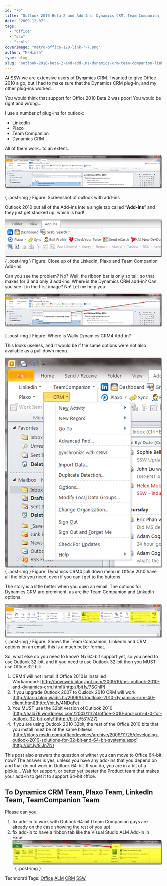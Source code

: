 ```yaml
---
id: "76"
title: "Outlook 2010 Beta 2 and Add-Ins: Dynamics CRM, Team Companion, LinkedIn and Plaxo"
date: "2009-12-07"
tags: 
  - "office"
  - "ssw"
  - "tools"
coverImage: "metro-office-128-link-7-7.png"
author: "MrHinsh"
type: blog
slug: "outlook-2010-beta-2-and-add-ins-dynamics-crm-team-companion-linkedin-and-plaxo"
---
```


At SSW we are extensive users of Dynamics CRM. I wanted to give Office 2010 a go, but I had to make sure that the Dynamics CRM plug-in, and my other plug-ins worked.

You would think that support for Office 2010 Beta 2 was poor! You would be right and wrong…

I use a number of plug-ins for outlook:

- LinkedIn
- Plaxo
- Team Companion
- Dynamics CRM

All of them work…to an extent…

[![Outlook 2010 Beta 2 and Add-In’s: CRM, Team Companion, LinkedIn and Plaxo](images/GotchaCRM4andOutlook2010Beta2_CC89-image_thumb-6-6.png)](http://blog.hinshelwood.com/files/2011/05/GWB-WindowsLiveWriter-GotchaCRM4andOutlook2010Beta2_CC89-image_2.png)   
{ .post-img }
Figure: Screenshot of outlook with add-ins

Outlook 2010 put all of the Add-ins into a single tab called “**Add-Ins**” and they just get stacked up, which is bad!

[![image](images/GotchaCRM4andOutlook2010Beta2_CC89-image_thumb_1-1-1.png)](http://blog.hinshelwood.com/files/2011/05/GWB-WindowsLiveWriter-GotchaCRM4andOutlook2010Beta2_CC89-image_4.png)  
{ .post-img }
Figure: Close up of the LinkedIn, Plaxo and Team Companion Add-ins

Can you see the problem? No? Well, the ribbon bar is only so tall, so that makes for 3 and only 3 add-ins. Where is the Dynamics CRM add-in? Can you see it in the first image? No! Let me help you.

[![image](images/GotchaCRM4andOutlook2010Beta2_CC89-image_thumb_2-2-2.png)](http://blog.hinshelwood.com/files/2011/05/GWB-WindowsLiveWriter-GotchaCRM4andOutlook2010Beta2_CC89-image_6.png)   
{ .post-img }
Figure: Where is Wally Dynamics CRM4 Add-in?

This looks useless, and it would be if the same options were not also available as a pull down menu.

[![image](images/GotchaCRM4andOutlook2010Beta2_CC89-image_thumb_3-3-3.png)](http://blog.hinshelwood.com/files/2011/05/GWB-WindowsLiveWriter-GotchaCRM4andOutlook2010Beta2_CC89-image_8.png)  
{ .post-img }
Figure: Dynamics CRM4 pull down menu in Office 2010 have all the bits you need, even if you can’t get to the buttons.

The story is a little better when you open an email. The options for Dynamics CRM are prominent, as are the Team Companion and LinkedIn options.

[![image](images/GotchaCRM4andOutlook2010Beta2_CC89-image_thumb_5-4-4.png)](http://blog.hinshelwood.com/files/2011/05/GWB-WindowsLiveWriter-GotchaCRM4andOutlook2010Beta2_CC89-image_12.png)  
{ .post-img }
Figure: Shows the Team Companion, LinkedIn and CRM options on an email; this is a much better format.

So, what else do you need to know? No 64-bit support yet, so you need to use Outlook 32-bit, and if you need to use Outlook 32-bit then you MUST use Office 32-bit:

1. CRM4 will not Install if Office 2010 is installed  
    Workaround: [http://bovoweb.blogspot.com/2009/10/ms-outlook-2010-and-dynamics-crm.html](http://bit.ly/7SGhlP)
2. If you upgrade Outlook 2007 to Outlook 2010 CRM will work  
    [http://dario.blog.viadis.hr/2009/07/outlook-2010-dynamics-crm-40-client.html](http://bit.ly/4NDqFe)
3. You MUST use the 32bit version of Outlook 2010  
    [http://halo76.wordpress.com/2009/11/24/office-2010-and-crm-4-0-for-outlook-32-bit-only/](http://bit.ly/531VZ7)
4. If you are using Outlook 2010 32bit, the rest of the Office 2010 bits that you install must be of the same bitness  
    [http://blogs.msdn.com/officedevdocs/archive/2009/11/25/developing-outlook-2010-solutions-for-32-bit-and-64-bit-systems.aspx](http://bit.ly/8iJn7N)

This post also answers the question of wither you can move to Office 64-bit now? The answer is yes, unless you have any add-ins that you depend on and that do not work in Outlook 64-bit. If you do, you are in a bit of a pickle… Wait for support, or better yet, pester the Product team that makes your add-in to get it to support 64-bit office.

## To Dynamics CRM Team, Plaxo Team, LinkedIn Team, TeamCompanion Team

Please can you:

1. fix add-in to work with Outlook 64-bit (Team Companion guys are already on the case showing the rest of you up)
2. fix add-in to have a ribbon tab like the Visual Studio ALM Add-in in Excel.  
    [![image](images/GotchaCRM4andOutlook2010Beta2_CC89-image_thumb_6-5-5.png)](http://blog.hinshelwood.com/files/2011/05/GWB-WindowsLiveWriter-GotchaCRM4andOutlook2010Beta2_CC89-image_14.png) 
{ .post-img }

Technorati Tags: [Office](http://technorati.com/tags/Office) [ALM](http://technorati.com/tags/ALM) [CRM](http://technorati.com/tags/CRM) [SSW](http://technorati.com/tags/SSW)



